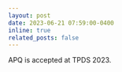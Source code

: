 ```yaml
---
layout: post
date: 2023-06-21 07:59:00-0400
inline: true
related_posts: false
---
```


APQ is accepted at TPDS 2023.
<!-- <strong style="color: var(--global-award-color);font-size:15px;font-family:monospace;font-weight:900;">Best Paper Award at HPCA 2023</strong> -->
